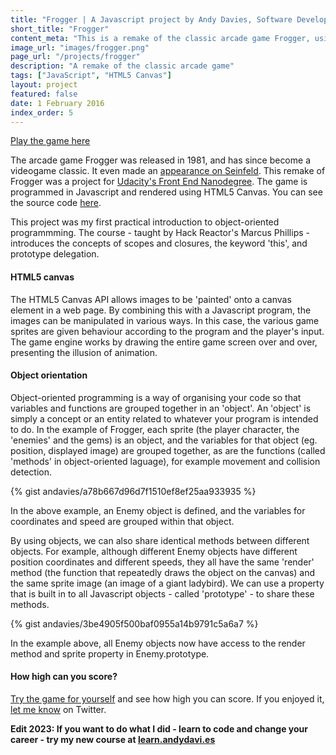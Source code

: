 ```yaml
---
title: "Frogger | A Javascript project by Andy Davies, Software Developer"
short_title: "Frogger"
content_meta: "This is a remake of the classic arcade game Frogger, using Javascript and HTML5 Canvas."
image_url: "images/frogger.png"
page_url: "/projects/frogger"
description: "A remake of the classic arcade game"
tags: ["JavaScript", "HTML5 Canvas"]
layout: project
featured: false
date: 1 February 2016
index_order: 5
---
```


[Play the game here](https://andavies.github.io/frogger/)

The arcade game Frogger was released in 1981, and has since become a videogame classic. It even made an [appearance on Seinfeld](https://www.youtube.com/watch?v=a-FbktgqCqY). This remake of Frogger was a project for [Udacity's Front End Nanodegree](https://www.udacity.com/course/front-end-web-developer-nanodegree--nd001). The game is programmed in Javascript and rendered using HTML5 Canvas. You can see the source code [here](https://github.com/andavies/frogger).

This project was my first practical introduction to object-oriented programmming. The course - taught by Hack Reactor's Marcus Phillips - introduces the concepts of scopes and closures, the keyword 'this', and prototype delegation.

#### HTML5 canvas

The HTML5 Canvas API allows images to be 'painted' onto a canvas element in a web page. By combining this with a Javascript program, the images can be manipulated in various ways. In this case, the various game sprites are given behaviour according to the program and the player's input. The game engine works by drawing the entire game screen over and over, presenting the illusion of animation. 

#### Object orientation

Object-oriented programming is a way of organising your code so that variables and functions are grouped together in an 'object'. An 'object' is simply a concept or an entity related to whatever your program is intended to do. In the example of Frogger, each sprite (the player character, the 'enemies' and the gems) is an object, and the variables for that object (eg. position, displayed image) are grouped together, as are the functions (called 'methods' in object-oriented laguage), for example movement and collision detection.

{% gist andavies/a78b667d96d7f1510ef8ef25aa933935 %}

In the above example, an Enemy object is defined, and the variables for coordinates and speed are grouped within that object.

By using objects, we can also share identical methods between different objects. For example, although different Enemy objects have different position coordinates and different speeds, they all have the same 'render' method (the function that repeatedly draws the object on the canvas) and the same sprite image (an image of a giant ladybird). We can use a property that is built in to all Javascript objects - called 'prototype' - to share these methods.

{% gist andavies/3be4905f500baf0955a14b9791c5a6a7 %}

In the example above, all Enemy objects now have access to the render method and sprite property in Enemy.prototype.

#### How high can you score?

[Try the game for yourself](https://andavies.github.io/frogger/) and see how high you can score. If you enjoyed it, [let me know](https://twitter.com/1andydavies1) on Twitter.

**Edit 2023: If you want to do what I did - learn to code and change your career - try my new course at [learn.andydavi.es](https://learn.andydavi.es)**
